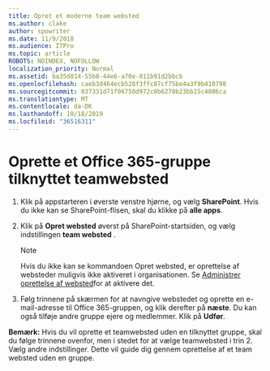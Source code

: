 ```yaml
---
title: Opret et moderne team websted
ms.author: clake
author: spowriter
ms.date: 11/9/2018
ms.audience: ITPro
ms.topic: article
ROBOTS: NOINDEX, NOFOLLOW
localization_priority: Normal
ms.assetid: ba35d814-55b8-44e6-a70e-011b91d2bbcb
ms.openlocfilehash: caeb3d464ecb528f3ffc87cf75be4a3f9b410798
ms.sourcegitcommit: 037331d71f06750d972c0b6278b23bb15c4806ca
ms.translationtype: MT
ms.contentlocale: da-DK
ms.lasthandoff: 10/18/2019
ms.locfileid: "36516311"
---
```

# <a name="create-an-office-365-group-connected-team-site"></a>Oprette et Office 365-gruppe tilknyttet teamwebsted

1. Klik på appstarteren i øverste venstre hjørne, og vælg **SharePoint**. Hvis du ikke kan se SharePoint-flisen, skal du klikke på **alle apps**.
    
2. Klik på **Opret websted** øverst på SharePoint-startsiden, og vælg indstillingen **team websted** . 
    
    > [!NOTE]
    > Hvis du ikke kan se kommandoen Opret websted, er oprettelse af websteder muligvis ikke aktiveret i organisationen. Se [Administrer oprettelse af websted](https://go.microsoft.com/fwlink/?linkid=2009644)for at aktivere det. 
  
3. Følg trinnene på skærmen for at navngive webstedet og oprette en e-mail-adresse til Office 365-gruppen, og klik derefter på **næste**. Du kan også tilføje andre gruppe ejere og medlemmer. Klik på **Udfør**.
  
 **Bemærk:** Hvis du vil oprette et teamwebsted uden en tilknyttet gruppe, skal du følge trinnene ovenfor, men i stedet for at vælge teamwebsted i trin 2. Vælg andre indstillinger. Dette vil guide dig gennem oprettelse af et team websted uden en gruppe. 
    


